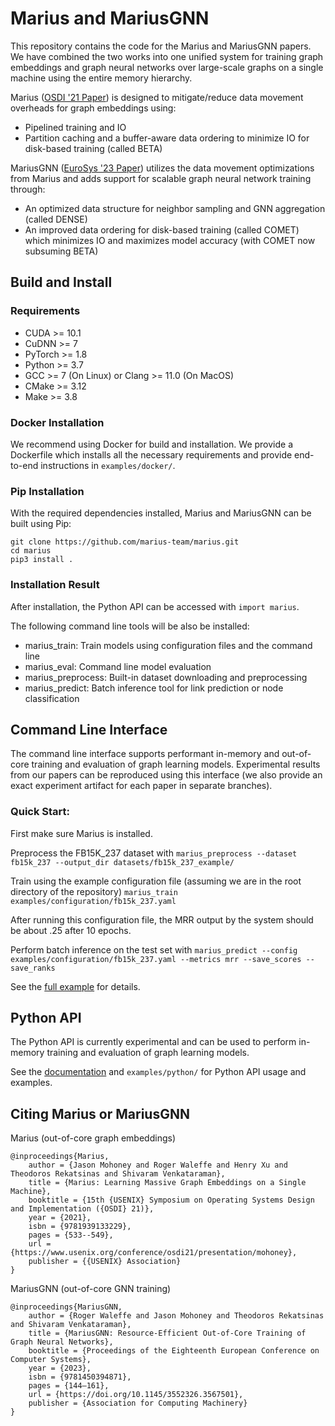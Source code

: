 # Marius and MariusGNN #

This repository contains the code for the Marius and MariusGNN papers. 
We have combined the two works into one unified system for training 
graph embeddings and graph neural networks over large-scale graphs 
on a single machine using the entire memory hierarchy.

Marius ([OSDI '21 Paper](https://www.usenix.org/conference/osdi21/presentation/mohoney)) is designed to mitigate/reduce data movement overheads for graph embeddings using:
- Pipelined training and IO
- Partition caching and a buffer-aware data ordering to minimize IO for disk-based training (called BETA)

MariusGNN ([EuroSys '23 Paper](https://dl.acm.org/doi/abs/10.1145/3552326.3567501)) 
utilizes the data movement optimizations from Marius and adds support for scalable graph neural network training through:
- An optimized data structure for neighbor sampling and GNN aggregation (called DENSE)
- An improved data ordering for disk-based training (called COMET) which minimizes IO and maximizes model accuracy (with COMET now subsuming BETA)

## Build and Install ##

### Requirements ###

* CUDA >= 10.1
* CuDNN >= 7 
* PyTorch >= 1.8
* Python >= 3.7
* GCC >= 7 (On Linux) or Clang >= 11.0 (On MacOS)
* CMake >= 3.12
* Make >= 3.8

### Docker Installation ###
We recommend using Docker for build and installation. 
We provide a Dockerfile which installs all the necessary 
requirements and provide end-to-end instructions in `examples/docker/`.


### Pip Installation ###
With the required dependencies installed, Marius and MariusGNN can be built using Pip:  

```
git clone https://github.com/marius-team/marius.git
cd marius
pip3 install .
```

### Installation Result ###

After installation, the Python API can be accessed with ``import marius``.

The following command line tools will be also be installed:
- marius_train: Train models using configuration files and the command line
- marius_eval: Command line model evaluation
- marius_preprocess: Built-in dataset downloading and preprocessing
- marius_predict: Batch inference tool for link prediction or node classification

## Command Line Interface ##

The command line interface supports performant in-memory and out-of-core 
training and evaluation of graph learning models. Experimental results 
from our papers can be reproduced using this interface (we also provide
an exact experiment artifact for each paper in separate branches).

### Quick Start: ###

First make sure Marius is installed. 

Preprocess the FB15K_237 dataset with `marius_preprocess --dataset fb15k_237 --output_dir datasets/fb15k_237_example/`

Train using the example configuration file (assuming we are in the root directory of the repository) `marius_train examples/configuration/fb15k_237.yaml`

After running this configuration file, the MRR output by the system should be about .25 after 10 epochs.

Perform batch inference on the test set with `marius_predict --config examples/configuration/fb15k_237.yaml --metrics mrr --save_scores --save_ranks`

See the [full example](http://marius-project.org/marius/examples/config/lp_fb15k237.html#small-scale-link-prediction-fb15k-237) for details.

## Python API ##

The Python API is currently experimental and can be used to perform in-memory training and evaluation of graph learning models. 

See the [documentation](http://marius-project.org/marius/examples/python/index.html#) and `examples/python/` for Python API usage and examples.


## Citing Marius or MariusGNN ##
Marius (out-of-core graph embeddings)
```
@inproceedings{Marius,
    author = {Jason Mohoney and Roger Waleffe and Henry Xu and Theodoros Rekatsinas and Shivaram Venkataraman},
    title = {Marius: Learning Massive Graph Embeddings on a Single Machine},
    booktitle = {15th {USENIX} Symposium on Operating Systems Design and Implementation ({OSDI} 21)},
    year = {2021},
    isbn = {9781939133229},
    pages = {533--549},
    url = {https://www.usenix.org/conference/osdi21/presentation/mohoney},
    publisher = {{USENIX} Association}
}
```

MariusGNN (out-of-core GNN training)
```
@inproceedings{MariusGNN, 
    author = {Roger Waleffe and Jason Mohoney and Theodoros Rekatsinas and Shivaram Venkataraman},
    title = {MariusGNN: Resource-Efficient Out-of-Core Training of Graph Neural Networks}, 
    booktitle = {Proceedings of the Eighteenth European Conference on Computer Systems}, 
    year = {2023}, 
    isbn = {9781450394871}, 
    pages = {144–161},
    url = {https://doi.org/10.1145/3552326.3567501},
    publisher = {Association for Computing Machinery}
}
```
